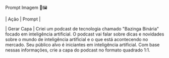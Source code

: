 Prompt Imagem 🧠🖼️

| Ação | Prompt |


| Gerar Capa | Criei um podcast de tecnologia chamado "Bazinga Binária" focado em inteligência artificial. O podcast vai falar sobre dicas e novidades sobre o mundo de inteligência artificial e o que está acontecendo no mercado. Seu público alvo é iniciantes em inteligência artificial. Com base nessas informações, crie a capa do podcast no formato quadrado 1:1.
